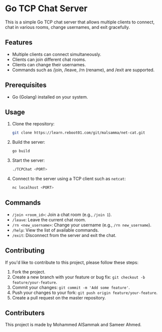 # Go TCP Chat Server

This is a simple Go TCP chat server that allows multiple clients to connect, chat in various rooms, change usernames, and exit gracefully.

## Features

- Multiple clients can connect simultaneously.
- Clients can join different chat rooms.
- Clients can change their usernames.
- Commands such as /join, /leave, /rn (rename), and /exit are supported.

## Prerequisites

- Go (Golang) installed on your system.

## Usage

1. Clone the repository:

   ```sh
   git clone https://learn.reboot01.com/git/malsamma/net-cat.git
   ```

2. Build the server:

   ```sh
   go build
   ```

3. Start the server:

   ```sh
   ./TCPChat <PORT>
   ```

4. Connect to the server using a TCP client such as `netcat`:

   ```sh
   nc localhost <PORT>
   ```

## Commands

- `/join <room_id>`: Join a chat room (e.g., `/join 1`).
- `/leave`: Leave the current chat room.
- `/rn <new_username>`: Change your username (e.g., `/rn new_username`).
- `/help`: View the list of available commands.
- `/exit`: Disconnect from the server and exit the chat.

## Contributing

If you'd like to contribute to this project, please follow these steps:

1. Fork the project.
2. Create a new branch with your feature or bug fix: `git checkout -b feature/your-feature`.
3. Commit your changes: `git commit -m 'Add some feature'`.
4. Push your changes to your fork: `git push origin feature/your-feature`.
5. Create a pull request on the master repository.

## Contributers

This project is made by Mohammed AlSammak and Sameer Ahmed.